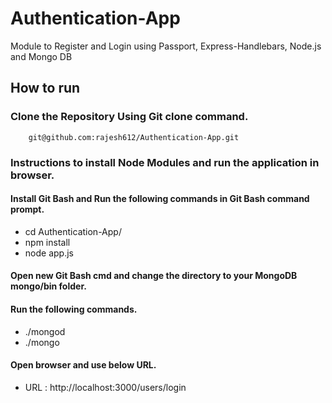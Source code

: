 # Authentication-App
Module to Register and Login using Passport, Express-Handlebars, Node.js and Mongo DB

## How to run 
### Clone the Repository Using Git clone command.

		git@github.com:rajesh612/Authentication-App.git

### Instructions to install Node Modules and run the application in browser.
#### Install Git Bash and Run the following commands in Git Bash command prompt.
- cd Authentication-App/
- npm install
- node app.js

#### Open new Git Bash cmd and change the directory to your MongoDB mongo/bin folder.
#### Run the following commands.
- ./mongod
- ./mongo 

#### Open browser and use below URL.
- URL :  http://localhost:3000/users/login
